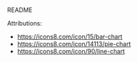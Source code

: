 README

Attributions:

- https://icons8.com/icon/15/bar-chart
- https://icons8.com/icon/14113/pie-chart
- https://icons8.com/icon/90/line-chart
